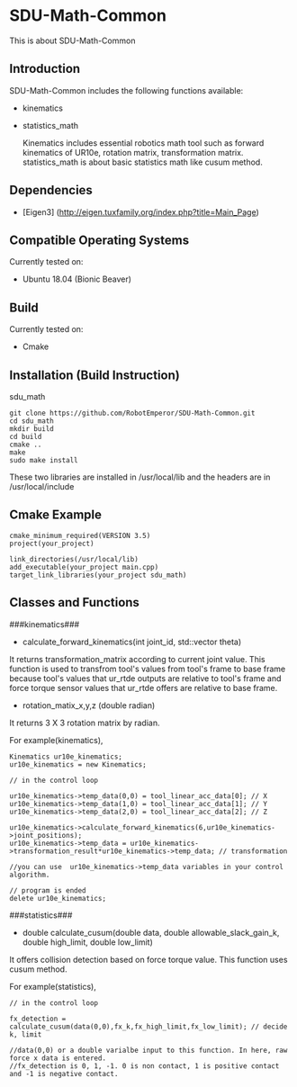 # SDU-Math-Common
This is about SDU-Math-Common

## Introduction ##
SDU-Math-Common includes the following functions available: 

* kinematics

* statistics_math 

  Kinematics includes essential robotics math tool such as forward kinematics of UR10e, rotation matrix, transformation matrix. statistics_math is about basic statistics math like cusum method. 

## Dependencies ##
* [Eigen3] (http://eigen.tuxfamily.org/index.php?title=Main_Page)

## Compatible Operating Systems ##
  Currently tested on:

* Ubuntu 18.04 (Bionic Beaver)

## Build ##
  Currently tested on:

* Cmake 

## Installation (Build Instruction) ##

  sdu_math

    git clone https://github.com/RobotEmperor/SDU-Math-Common.git
    cd sdu_math
    mkdir build
    cd build
    cmake ..
    make 
    sudo make install 
    
  These two libraries are installed in /usr/local/lib and the headers are in /usr/local/include
  
## Cmake Example ## 

    cmake_minimum_required(VERSION 3.5)
    project(your_project)
    
    link_directories(/usr/local/lib)
    add_executable(your_project main.cpp)
    target_link_libraries(your_project sdu_math)


## Classes and Functions ##

  ###kinematics###
  
  * calculate_forward_kinematics(int joint_id, std::vector<double> theta)
  
  It returns transformation_matrix according to current joint value. This function is used to transfrom tool's values from tool's frame to base frame because tool's values that ur_rtde outputs are relative to tool's frame and force torque sensor values that ur_rtde offers are relative to base frame.  
  
  * rotation_matix_x,y,z (double radian)
  
  It returns 3 X 3 rotation matrix by radian.
  
For example(kinematics),

    Kinematics ur10e_kinematics;
    ur10e_kinematics = new Kinematics; 
    
    // in the control loop
    
    ur10e_kinematics->temp_data(0,0) = tool_linear_acc_data[0]; // X
    ur10e_kinematics->temp_data(1,0) = tool_linear_acc_data[1]; // Y
    ur10e_kinematics->temp_data(2,0) = tool_linear_acc_data[2]; // Z
    
    ur10e_kinematics->calculate_forward_kinematics(6,ur10e_kinematics->joint_positions);
    ur10e_kinematics->temp_data = ur10e_kinematics->transformation_result*ur10e_kinematics->temp_data; // transformation
  
    //you can use  ur10e_kinematics->temp_data variables in your control algorithm.
  
    // program is ended 
    delete ur10e_kinematics;
    
    
    
  ###statistics###
  
  * double calculate_cusum(double data, double allowable_slack_gain_k, double high_limit, double low_limit)
  
  It offers collision detection based on force torque value. This function uses cusum method. 
  
For example(statistics),

    // in the control loop 
    
    fx_detection = calculate_cusum(data(0,0),fx_k,fx_high_limit,fx_low_limit); // decide k, limit
    
    //data(0,0) or a double varialbe input to this function. In here, raw force x data is entered.
    //fx_detection is 0, 1, -1. 0 is non contact, 1 is positive contact and -1 is negative contact. 
    
    
    
  
  

